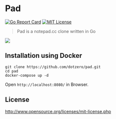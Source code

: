 # Pad

[![Go Report Card](https://goreportcard.com/badge/github.com/dotzero/pad)](https://goreportcard.com/report/github.com/dotzero/pad)
[![MIT License](https://img.shields.io/badge/license-MIT-blue.svg)](https://github.com/dotzero/pad/blob/master/LICENSE)

> Pad is a notepad.cc clone written in Go

![](https://raw.githubusercontent.com/dotzero/pad/master/static/images/pad.png)

## Installation using Docker

```
git clone https://github.com/dotzero/pad.git
cd pad
docker-compose up -d
```

Open `http://localhost:8080/` in Browser.

## License

http://www.opensource.org/licenses/mit-license.php
